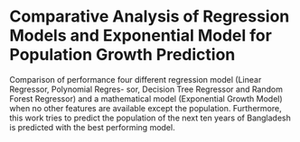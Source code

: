 # Comparative Analysis of Regression Models and Exponential Model for Population Growth Prediction
 Comparison of performance four different regression model (Linear Regressor, Polynomial Regres- sor, Decision Tree Regressor and Random Forest Regressor) and a mathematical model (Exponential Growth Model) when no other features are available except the population. Furthermore, this work tries to predict the population of the next ten years of Bangladesh is predicted with the best performing model.
